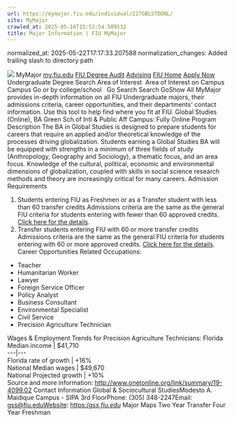 ```yaml
---
url: https://mymajor.fiu.edu/individual/227GBLSTDONL/
site: MyMajor
crawled_at: 2025-05-16T15:53:54.509532
title: Major Information | FIU MyMajor
---
```

normalized_at: 2025-05-22T17:17:33.207588
normalization_changes: Added trailing slash to directory path

![](https://mymajor.fiu.edu/assets/logo-T4VPR2BI.png)
MyMajor
[my.fiu.edu](https://my.fiu.edu/)
[FIU Degree Audit](https://dasa.fiu.edu/all-departments/advising/panther-success-hub/panther-degree-audit/)
[Advising](https://advising.fiu.edu)
[FIU Home](https://www.fiu.edu/)
[Apply Now](https://admissions.fiu.edu/)
Undergraduate Degree Search
Area of Interest
​
Area of Interest
on
Campus
​
Campus
Go
or by college/school
​
​
Go
Search
Search
GoShow All
MyMajor provides in-depth information on all FIU Undergraduate majors, their admissions criteria, career opportunities, and their departments' contact information. Use this tool to help find where you fit at FIU.
Global Studies (Online),
BA
Green Sch of Intl & Public Aff
Campus:
Fully Online
Program Description
The BA in Global Studies is designed to prepare students for careers that require an applied and/or theoretical knowledge of the processes driving globalization. Students earning a Global Studies BA will be equipped with strengths in a minimum of three fields of study (Anthropology, Geography and Sociology), a thematic focus, and an area focus. Knowledge of the cultural, political, economic and environmental dimensions of globalization, coupled with skills in social science research methods and theory are increasingly critical for many careers.
Admission Requirements
1. Students entering FIU as Freshmen or as a Transfer student with less than 60 transfer credits
Admissions criteria are the same as the general FIU criteria for students entering with fewer than 60 approved credits. [Click here for the details](http://admissions.fiu.edu/apply/freshman/).
2. Transfer students entering FIU with 60 or more transfer credits
Admissions criteria are the same as the general FIU criteria for students entering with 60 or more approved credits. [Click here for the details](http://admissions.fiu.edu/apply/transfer/).
Career Opportunities
Related Occupations:
  * Teacher
  * Humanitarian Worker
  * Lawyer
  * Foreign Service Officer
  * Policy Analyst
  * Business Consultant
  * Environmental Specialist
  * Civil Service
  * Precision Agriculture Technician


Wages & Employment Trends for Precision Agriculture Technicians:
Florida Median income | $41,710  
---|---  
Florida rate of growth | +16%  
National Median wages | $49,670  
National Projected growth | +10%  
Source and more information: <http://www.onetonline.org/link/summary/19-4099.02>
Contact Information
Global & Sociocultural StudiesModesto A. Maidique Campus - SIPA 3rd FloorPhone: (305) 348-2247Email: gss@fiu.eduWebsite: [https:/_gss.fiu.edu_](https://gss.fiu.edu/)
Major Maps
Two Year Transfer
Four Year Freshman
